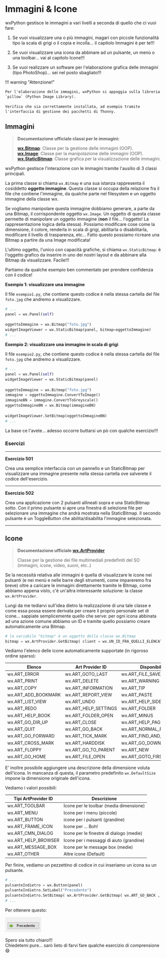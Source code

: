 # Immagini & Icone

wxPython gestisce le immagini a vari livelli a seconda di quello che ci vuoi fare:

1. Se vuoi visualizzare una o più immagini, magari con piccole funzionalità tipo la scala di grigi o il copia e incolla... il capitolo Immagini è per te!!!

2. Se vuoi visualizzare una icona da abbinare ad un pulsante, un menù o una toolbar...  vai al capitolo Icone!!! 

3. Se vuoi realizzare un software per l'elaborazione grafica delle immagini (tipo PhotoShop)... sei nel posto sbagliato!!!


!!! warning "Attenzione!"

    Per l'elaborazione delle immagini, wxPython si appoggia sulla libreria `pillow` (Python Image Library). 
    
    Verifica che sia correttamente installata, ad esempio tramite l'interfaccia di gestione dei pacchetti di Thonny.
  

<!-- ############################################################################################################################# -->
## Immagini

> **Documentazione ufficiale classi per le immagini:**
> 
> **<a href="https://docs.wxpython.org/wx.Bitmap.html" target="_blank">wx.Bitmap</a>**: Classe per la gestione delle immagini (OOP).<br>
> **<a href="https://docs.wxpython.org/wx.Image.html" target="_blank">wx.Image</a>**: Classe per la manipolazione delle immagini (OOP).<br>
> **<a href="https://docs.wxpython.org/wx.StaticBitmap.html" target="_blank">wx.StaticBitmap</a>**: Classe grafica per la visualizzazione delle immagini.<br>


wxPython gestisce l'interazione con le immagini tramite l'ausilio di 3 classi principali. 

La prima classe si chiama `wx.Bitmap` e una sua istanza rappresenta il cosiddetto **oggetto immagine**. Questa classe si occupa
della relazione fra il file che contiene l'immagine, da qualche parte nel filesystem e un oggetto immagine della classe wx.

Se vogliamo manipolare questa immagine dobbiamo generare, a parte da una Bitmap, il corrispondente oggetto `wx.Image`.
Un oggetto di questa classe permette di manipolare un oggetto immagine (**non** il file... l'oggetto! La rappresentazione logica della stessa).
Possiamo modificare cose come la dimensione, il colore, renderla in scala di grigi, abilitarla o disabilitarla, modificare il livello di trasparenza, etc...
Fatto questo possiamo ricreare una Bitmap a partire da una Image modificata!

L'ultimo oggetto, l'unico con capacità grafiche, si chiama `wx.StaticBitmap`: è l'oggetto grafico da inserire in uno dei nostri layout e da abbinare alla Bitmap
da visualizzare. Facile!!!

Partiamo da qualche esempio ben commentato per prendere confidenza con il codice!


**Esempio 1: visualizzare una immagine**

Il file `esempio1.py`, che contiene questo codice è nella stessa cartella del file `foto.jpg` che andremo a visualizzare.

``` python
# ...
panel = wx.Panel(self)

oggettoImmagine = wx.Bitmap("foto.jpg")
widgetImageViewer = wx.StaticBitmap(panel, bitmap=oggettoImmagine) 
# ...
```

**Esempio 2: visualizzare una immagine in scala di grigi**

Il file `esempio2.py`, che contiene questo codice è nella stessa cartella del file `foto.jpg` che andremo a visualizzare.

``` python
# ...
panel = wx.Panel(self)
widgetImageViewer = wx.StaticBitmap(panel)

oggettoImmagine = wx.Bitmap("foto.jpg")
immagine = oggettoImmagine.ConvertToImage()
immagineBN = immagine.ConvertToGreyscale()
oggettoImmagineBN = wx.Bitmap(immagineBN)

widgetImageViewer.SetBitmap(oggettoImmagineBN)
# ...
```

La base ce l'avete... adesso occorre buttarsi un pò con qualche esercizio!!!



### Esercizi

----------------------------------------------------------------------------------------------------------------------

**Esercizio 501**

Crea una semplice interfaccia con un pannello e un StaticBitmap per
visualizzare una immagine presente nella stessa cartella ove salverete
il codice dell'esercizio.


----------------------------------------------------------------------------------------------------------------------


**Esercizio 502**

Crea una applicazione con 2 pulsanti allineati sopra e una StaticBitmap
sotto. Con il primo pulsante si apre una finestra di selezione file per
selezionare una immagine che andrà mostrata nella StaticBitmap. Il
secondo pulsante è un ToggleButton che abilita/disabilita l'immagine
selezionata.

----------------------------------------------------------------------------------------------------------------------


<!-- ############################################################################################################################# -->
## Icone


> **Documentazione ufficiale <a href="https://docs.wxpython.org/wx.ArtProvider.html" target="_blank">wx.ArtProvider</a>**
> 
> Classe per la gestione dei file multimediali predefiniti del SO (immagini, icone, video, suoni, etc..)


Se la necessità relativa alle immagini è quella di visualizzare le icone
nei pulsanti (e nei menù e nelle barre degli strumenti, come impareremo
fra breve) oltre a caricare le immagini direttamente tramite le Bitmap,
come abbiamo appena visto, c'è un'altra interessante soluzione: la
classe `wx.ArtProvider`. 

Lungi da me tediarvi sull'idea dietro la realizzazione di una tale classe e come essa possa essere derivata per
creare il proprio personale set di icone... sappiate semplicemente
quello che serve: per ogni icona abbinata ad una azione comune abbiamo
un ID e tramite quello possiamo creare automaticamente una Bitmap.

``` python
# la variabile "bitmap" è un oggetto della classe wx.Bitmap
bitmap = wx.ArtProvider.GetBitmap( client = wx.UN_ID_FRA_QUELLI_ELENCATI_SOTTO , size = DefaultSize )
```

Vediamo l'elenco delle icone automaticamente supportate (in rigoroso ordine sparso):


| Elenco              | Art Provider ID       | Disponibili               |                        |
|---------------------|-----------------------|---------------------------|------------------------|
| wx.ART_ERROR        | wx.ART_GOTO_LAST      | wx.ART_FILE_SAVE_AS       | wx.ART_QUESTION        |
| wx.ART_PRINT        | wx.ART_DELETE         | wx.ART_WARNING            | wx.ART_HELP            |
| wx.ART_COPY         | wx.ART_INFORMATION    | wx.ART_TIP                | wx.ART_CUT             |
| wx.ART_ADD_BOOKMARK | wx.ART_REPORT_VIEW    | wx.ART_PASTE              | wx.ART_DEL_BOOKMARK    |
| wx.ART_LIST_VIEW    | wx.ART_UNDO           | wx.ART_HELP_SIDE_PANEL    | wx.ART_NEW_DIR         |
| wx.ART_REDO         | wx.ART_HELP_SETTINGS  | wx.ART_FOLDER             | wx.ART_PLUS            |
| wx.ART_HELP_BOOK    | wx.ART_FOLDER_OPEN    | wx.ART_MINUS              | wx.ART_HELP_FOLDER     |
| wx.ART_GO_DIR_UP    | wx.ART_CLOSE          | wx.ART_HELP_PAGE          | wx.ART_EXECUTABLE_FILE |
| wx.ART_QUIT         | wx.ART_GO_BACK        | wx.ART_NORMAL_FILE        | wx.ART_FIND            |
| wx.ART_GO_FORWARD   | wx.ART_TICK_MARK      | wx.ART_FIND_AND_REPLACE   | wx.ART_GO_UP           |
| wx.ART_CROSS_MARK   | wx.ART_HARDDISK       | wx.ART_GO_DOWN            | wx.ART_MISSING_IMAGE   |
| wx.ART_FLOPPY       | wx.ART_GO_TO_PARENT   | wx.ART_NEW                | wx.ART_CDROM           |
| wx.ART_GO_HOME      | wx.ART_FILE_OPEN      | wx.ART_GOTO_FIRST         | wx.ART_FILE_SAVE       |


E' inoltre possibile aggiungere una descrizione della dimensione voluta dell'icona. In mancanza di questa, il parametro predefinito `wx.DefaultSize` impone
la dimensione originale dell'icona.

Vediamo i valori possibili:


| Tipi ArtProvider ID   | Descrizione                                |
|-----------------------|--------------------------------------------|
| wx.ART_TOOLBAR        | Icone per le toolbar (media dimensione)    |
| wx.ART_MENU           | Icone per i menu (piccole)                 |
| wx.ART_BUTTON         | icone per i pulsanti (grandine)            |
| wx.ART_FRAME_ICON     | Icone per ... Boh!                         |
| wx.ART_CMN_DIALOG     | Icone per le finestre di dialogo (medie)   |
| wx.ART_HELP_BROWSER   | Icone per i messaggi di aiuto (grandine)   |
| wx.ART_MESSAGE_BOX    | Icone per le message box (medie)           |
| wx.ART_OTHER          | Altre icone (Default)                      |


Per finire, vediamo un pezzettino di codice in cui inseriamo un icona su un pulsante.

``` python
# ...
pulsanteIndietro = wx.Button(panel)
pulsanteIndietro.SetLabel("Precedente")
pulsanteIndietro.SetBitmap( wx.ArtProvider.GetBitmap( wx.ART_GO_BACK , wx.ART_MENU ) )
# ...
```

Per ottenere questo:

![Pulsante Indietro](images/pulsanteIndietro.png "Pulsante Indietro")


Spero sia tutto chiaro!!!<br>
Chiedetemi pure... sarò lieto di farvi fare qualche esercizio di comprensione :smile:

<br>
<br>
<br>

